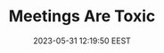 ---
link: "https://37signals.com/podcast/meetings-are-toxic/"
title: "Meetings Are Toxic"
image: "https://37signals.com/podcast/assets/head/social-image.png"
# author:
# author_link:
date: 2023-05-31 12:19:50 EEST
tags:
    - Management
    - Podcast
---